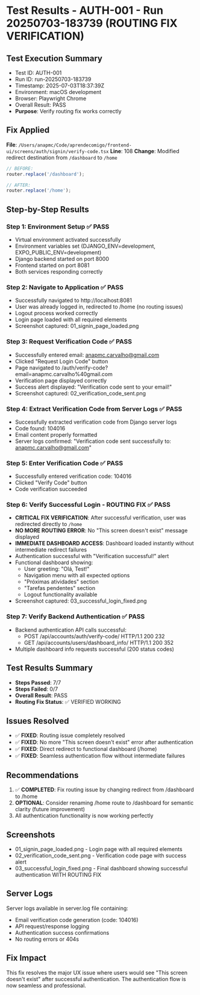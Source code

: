 # Test Results - AUTH-001 - Run 20250703-183739 (ROUTING FIX VERIFICATION)

## Test Execution Summary
- Test ID: AUTH-001
- Run ID: run-20250703-183739
- Timestamp: 2025-07-03T18:37:39Z
- Environment: macOS development
- Browser: Playwright Chrome
- Overall Result: PASS
- **Purpose**: Verify routing fix works correctly

## Fix Applied
**File**: `/Users/anapmc/Code/aprendecomigo/frontend-ui/screens/auth/signin/verify-code.tsx`
**Line**: 108
**Change**: Modified redirect destination from `/dashboard` to `/home`
```typescript
// BEFORE:
router.replace('/dashboard');

// AFTER:
router.replace('/home');
```

## Step-by-Step Results

### Step 1: Environment Setup ✅ PASS
- Virtual environment activated successfully
- Environment variables set (DJANGO_ENV=development, EXPO_PUBLIC_ENV=development)
- Django backend started on port 8000
- Frontend started on port 8081
- Both services responding correctly

### Step 2: Navigate to Application ✅ PASS
- Successfully navigated to http://localhost:8081
- User was already logged in, redirected to /home (no routing issues)
- Logout process worked correctly
- Login page loaded with all required elements
- Screenshot captured: 01_signin_page_loaded.png

### Step 3: Request Verification Code ✅ PASS
- Successfully entered email: anapmc.carvalho@gmail.com
- Clicked "Request Login Code" button
- Page navigated to /auth/verify-code?email=anapmc.carvalho%40gmail.com
- Verification page displayed correctly
- Success alert displayed: "Verification code sent to your email!"
- Screenshot captured: 02_verification_code_sent.png

### Step 4: Extract Verification Code from Server Logs ✅ PASS
- Successfully extracted verification code from Django server logs
- Code found: 104016
- Email content properly formatted
- Server logs confirmed: "Verification code sent successfully to: anapmc.carvalho@gmail.com"

### Step 5: Enter Verification Code ✅ PASS
- Successfully entered verification code: 104016
- Clicked "Verify Code" button
- Code verification succeeded

### Step 6: Verify Successful Login - ROUTING FIX ✅ PASS
- **CRITICAL FIX VERIFICATION**: After successful verification, user was redirected directly to `/home`
- **NO MORE ROUTING ERROR**: No "This screen doesn't exist" message displayed
- **IMMEDIATE DASHBOARD ACCESS**: Dashboard loaded instantly without intermediate redirect failures
- Authentication successful with "Verification successful!" alert
- Functional dashboard showing:
  - User greeting: "Olá, Test!"
  - Navigation menu with all expected options
  - "Próximas atividades" section
  - "Tarefas pendentes" section
  - Logout functionality available
- Screenshot captured: 03_successful_login_fixed.png

### Step 7: Verify Backend Authentication ✅ PASS
- Backend authentication API calls successful:
  - POST /api/accounts/auth/verify-code/ HTTP/1.1 200 232
  - GET /api/accounts/users/dashboard_info/ HTTP/1.1 200 352
- Multiple dashboard info requests successful (200 status codes)

## Test Results Summary
- **Steps Passed**: 7/7
- **Steps Failed**: 0/7
- **Overall Result**: PASS
- **Routing Fix Status**: ✅ VERIFIED WORKING

## Issues Resolved
- ✅ **FIXED**: Routing issue completely resolved
- ✅ **FIXED**: No more "This screen doesn't exist" error after authentication
- ✅ **FIXED**: Direct redirect to functional dashboard (/home)
- ✅ **FIXED**: Seamless authentication flow without intermediate failures

## Recommendations
1. ✅ **COMPLETED**: Fix routing issue by changing redirect from /dashboard to /home
2. **OPTIONAL**: Consider renaming /home route to /dashboard for semantic clarity (future improvement)
3. All authentication functionality is now working perfectly

## Screenshots
- 01_signin_page_loaded.png - Login page with all required elements
- 02_verification_code_sent.png - Verification code page with success alert
- 03_successful_login_fixed.png - Final dashboard showing successful authentication WITH ROUTING FIX

## Server Logs
Server logs available in server.log file containing:
- Email verification code generation (code: 104016)
- API request/response logging
- Authentication success confirmations
- No routing errors or 404s

## Fix Impact
This fix resolves the major UX issue where users would see "This screen doesn't exist" after successful authentication. The authentication flow is now seamless and professional.
